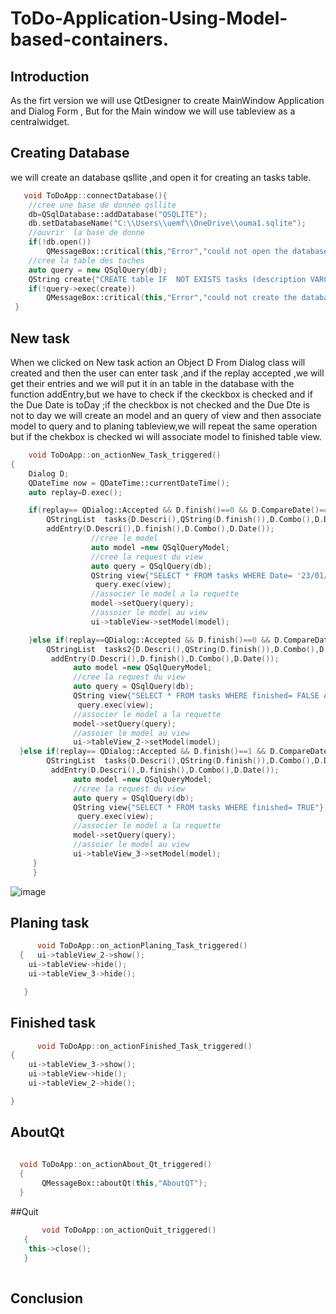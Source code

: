 # ToDo-Application-Using-Model-based-containers.
## Introduction 
As the firt version we will use QtDesigner to create MainWindow Application and Dialog Form , But for the Main window we will use tableview as a centralwidget.
## Creating Database
we will create an database qsllite ,and open it for creating an tasks table.
```cpp
   void ToDoApp::connectDatabase(){
    //cree une base de donnée qsllite
    db=QSqlDatabase::addDatabase("QSQLITE");
    db.setDatabaseName("C:\\Users\\uemf\\OneDrive\\ouma1.sqlite");
    //ouvrir  la base de donne
    if(!db.open())
        QMessageBox::critical(this,"Error","could not open the database");
    //cree la table des taches
    auto query = new QSqlQuery(db);
    QString create{"CREATE table IF  NOT EXISTS tasks (description VARCHAR(80),finished BOOLEAN,Tag VARCHAR(80),Date VARCHAR(80))"};
    if(!query->exec(create))
        QMessageBox::critical(this,"Error","could not create the database");
 }
```
## New task
When we clicked on New task action an Object D From Dialog class will created and then the user can enter task ,and if the replay accepted ,we will get their entries and we will put it in an table in the database with the function addEntry,but we have to check if the ckeckbox is checked and if the Due Date is toDay ;if the checkbox is not checked and the Due Dte is not to day we will create an  model  and an query of view and then associate model to query and to planing tableview,we will repeat the same operation but if the chekbox is checked wi will associate model to finished table view.  
```cpp
    void ToDoApp::on_actionNew_Task_triggered()
{
    Dialog D;
    QDateTime now = QDateTime::currentDateTime();
    auto replay=D.exec();

    if(replay== QDialog::Accepted && D.finish()==0 && D.CompareDate()==1){
        QStringList  tasks{D.Descri(),QString(D.finish()),D.Combo(),D.Date()};
        addEntry(D.Descri(),D.finish(),D.Combo(),D.Date());
                  //cree le model
                  auto model =new QSqlQueryModel;
                  //cree la request du view
                  auto query = QSqlQuery(db);
                  QString view{"SELECT * FROM tasks WHERE Date= '23/01/2022' "};
                   query.exec(view);
                  //associer le model a la requette
                  model->setQuery(query);
                  //assoier le model au view
                  ui->tableView->setModel(model);

    }else if(replay==QDialog::Accepted && D.finish()==0 && D.CompareDate()==0){
        QStringList  tasks2{D.Descri(),QString(D.finish()),D.Combo(),D.Date()};
         addEntry(D.Descri(),D.finish(),D.Combo(),D.Date());
              auto model =new QSqlQueryModel;
              //cree la request du view
              auto query = QSqlQuery(db);
              QString view{"SELECT * FROM tasks WHERE finished= FALSE AND Date!= '23/01/2022' "};
               query.exec(view);
              //associer le model a la requette
              model->setQuery(query);
              //assoier le model au view
              ui->tableView_2->setModel(model);
  }else if(replay== QDialog::Accepted && D.finish()==1 && D.CompareDate()==0){
        QStringList  tasks{D.Descri(),QString(D.finish()),D.Combo(),D.Date()};
         addEntry(D.Descri(),D.finish(),D.Combo(),D.Date());
              auto model =new QSqlQueryModel;
              //cree la request du view
              auto query = QSqlQuery(db);
              QString view{"SELECT * FROM tasks WHERE finished= TRUE"};
               query.exec(view);
              //associer le model a la requette
              model->setQuery(query);
              //assoier le model au view
              ui->tableView_3->setModel(model);
     }
     }
```
![image](https://user-images.githubusercontent.com/93142901/150658458-ff7a82ea-7e42-47c2-8964-187ed37de4cb.png)

## Planing task
```cpp
      void ToDoApp::on_actionPlaning_Task_triggered()
  {   ui->tableView_2->show();
    ui->tableView->hide();
    ui->tableView_3->hide();

   }
```
## Finished task 
```cpp 
      void ToDoApp::on_actionFinished_Task_triggered()
{
    ui->tableView_3->show();
    ui->tableView->hide();
    ui->tableView_2->hide();

}
```
## AboutQt
```cpp
       
  void ToDoApp::on_actionAbout_Qt_triggered()
  {
       QMessageBox::aboutQt(this,"AboutQT");
  }
```
##Quit
```cpp
       void ToDoApp::on_actionQuit_triggered()
   {
    this->close();
   }
  
```

## Conclusion 
